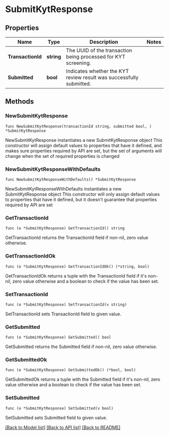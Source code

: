 # SubmitKytResponse

## Properties

Name | Type | Description | Notes
------------ | ------------- | ------------- | -------------
**TransactionId** | **string** | The UUID of the transaction being processed for KYT screening. | 
**Submitted** | **bool** | Indicates whether the KYT review result was successfully submitted. | 

## Methods

### NewSubmitKytResponse

`func NewSubmitKytResponse(transactionId string, submitted bool, ) *SubmitKytResponse`

NewSubmitKytResponse instantiates a new SubmitKytResponse object
This constructor will assign default values to properties that have it defined,
and makes sure properties required by API are set, but the set of arguments
will change when the set of required properties is changed

### NewSubmitKytResponseWithDefaults

`func NewSubmitKytResponseWithDefaults() *SubmitKytResponse`

NewSubmitKytResponseWithDefaults instantiates a new SubmitKytResponse object
This constructor will only assign default values to properties that have it defined,
but it doesn't guarantee that properties required by API are set

### GetTransactionId

`func (o *SubmitKytResponse) GetTransactionId() string`

GetTransactionId returns the TransactionId field if non-nil, zero value otherwise.

### GetTransactionIdOk

`func (o *SubmitKytResponse) GetTransactionIdOk() (*string, bool)`

GetTransactionIdOk returns a tuple with the TransactionId field if it's non-nil, zero value otherwise
and a boolean to check if the value has been set.

### SetTransactionId

`func (o *SubmitKytResponse) SetTransactionId(v string)`

SetTransactionId sets TransactionId field to given value.


### GetSubmitted

`func (o *SubmitKytResponse) GetSubmitted() bool`

GetSubmitted returns the Submitted field if non-nil, zero value otherwise.

### GetSubmittedOk

`func (o *SubmitKytResponse) GetSubmittedOk() (*bool, bool)`

GetSubmittedOk returns a tuple with the Submitted field if it's non-nil, zero value otherwise
and a boolean to check if the value has been set.

### SetSubmitted

`func (o *SubmitKytResponse) SetSubmitted(v bool)`

SetSubmitted sets Submitted field to given value.



[[Back to Model list]](../README.md#documentation-for-models) [[Back to API list]](../README.md#documentation-for-api-endpoints) [[Back to README]](../README.md)


